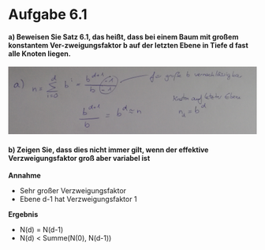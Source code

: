 # Aufgabe 6.1

#### a) Beweisen Sie Satz 6.1, das heißt, dass bei einem Baum mit großem konstantem Ver-zweigungsfaktor b auf der letzten Ebene in Tiefe d fast alle Knoten liegen.
![Lösung](images/exercise6_1a.jpeg)

#### b) Zeigen Sie, dass dies nicht immer gilt, wenn der effektive Verzweigungsfaktor groß aber variabel ist
**Annahme**
- Sehr großer Verzweigungsfaktor
- Ebene d-1 hat Verzweigungsfaktor 1

**Ergebnis**
- N(d) = N(d-1)
- N(d) < Summe(N(0), N(d-1))